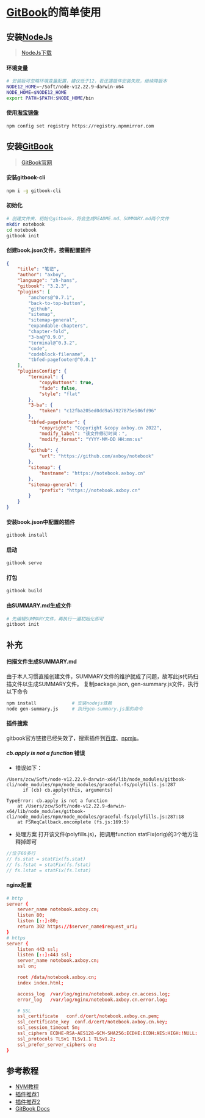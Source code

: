# [GitBook](https://docs.gitbook.com/)的简单使用

## 安装[NodeJs](https://nodejs.org/dist/)

> [NodeJs下载](https://nodejs.org/dist/)

#### 环境变量
```sh
# 安装版可忽略环境变量配置，建议低于12，若还遇插件安装失败，继续降版本
NODE12_HOME=~/Soft/node-v12.22.9-darwin-x64
NODE_HOME=$NODE12_HOME
export PATH=$PATH:$NODE_HOME/bin
```

#### 使用[淘宝镜像](https://developer.aliyun.com/mirror/)
```sh
npm config set registry https://registry.npmmirror.com
```

## 安装[GitBook](https://docs.gitbook.com/)
> [GitBook官网](https://docs.gitbook.com/)
#### 安装gitbook-cli
```sh
npm i -g gitbook-cli
```

#### 初始化
```sh
# 创建文件夹、初始化gitbook，将会生成README.md、SUMMARY.md两个文件
mkdir notebook
cd notebook
gitbook init
```

#### 创建book.json文件，按需配置插件
```json
{
    "title": "笔记",
    "author": "axboy",
    "language": "zh-hans",
    "gitbook": "3.2.3",
    "plugins": [
        "anchors@^0.7.1",
        "back-to-top-button",
        "github",
        "sitemap",
        "sitemap-general",
        "expandable-chapters",
        "chapter-fold",
        "3-ba@^0.9.0",
        "terminal@^0.3.2",
        "code",
        "codeblock-filename",
        "tbfed-pagefooter@^0.0.1"
    ],
    "pluginsConfig": {
        "terminal": {
            "copyButtons": true,
            "fade": false,
            "style": "flat"
        },
        "3-ba": {
            "token": "c12fba205ed0dd9a57927875e506fd96"
        },
        "tbfed-pagefooter": {
            "copyright": "Copyright &copy axboy.cn 2022",
            "modify_label": "该文件修订时间：",
            "modify_format": "YYYY-MM-DD HH:mm:ss"
        },
        "github": {
            "url": "https://github.com/axboy/notebook"
        },
        "sitemap": {
            "hostname": "https://notebook.axboy.cn"
        },
        "sitemap-general": {
            "prefix": "https://notebook.axboy.cn"
        }
    }
}
```

#### 安装book.json中配置的插件
```sh
gitbook install
```

#### 启动
```sh
gitbook serve
```

#### 打包
```sh
gitbook build
```

#### 由SUMMARY.md生成文件
```sh
# 先编辑SUMMARY文件，再执行一遍初始化即可
gitboot init
```

## 补充

#### 扫描文件生成SUMMARY.md

由于本人习惯直接创建文件，SUMMARY文件的维护就成了问题，故写此js代码扫描文件以生成SUMMARY文件。
复制package.json, gen-summary.js文件，执行以下命令
```sh
npm install             # 安装nodejs依赖
node gen-summary.js     # 执行gen-summary.js里的命令
```

#### 插件搜索

gitbook官方链接已经失效了，搜索插件到[百度](https://baidu.com)、[npmjs](https://www.npmjs.com/)。

#### _cb.apply is not a function_ 错误

- 错误如下：
```log
/Users/zcw/Soft/node-v12.22.9-darwin-x64/lib/node_modules/gitbook-cli/node_modules/npm/node_modules/graceful-fs/polyfills.js:287
      if (cb) cb.apply(this, arguments)
                 ^
TypeError: cb.apply is not a function
    at /Users/zcw/Soft/node-v12.22.9-darwin-x64/lib/node_modules/gitbook-cli/node_modules/npm/node_modules/graceful-fs/polyfills.js:287:18
    at FSReqCallback.oncomplete (fs.js:169:5)
```

- 处理方案
打开该文件(polyfills.js)，把调用function statFix(orig)的3个地方注释掉即可
```js
//位于60多行
// fs.stat = statFix(fs.stat)
// fs.fstat = statFix(fs.fstat)
// fs.lstat = statFix(fs.lstat)
```

#### nginx配置

```plain:notebook.axboy.cn.conf
# http
server {
    server_name notebook.axboy.cn;
    listen 80;
    listen [::]:80;
    return 302 https://$server_name$request_uri;
}
# https
server {
    listen 443 ssl;
    listen [::]:443 ssl;
    server_name notebook.axboy.cn;
    ssl on;

    root /data/notebook.axboy.cn;
    index index.html;

    access_log  /var/log/nginx/notebook.axboy.cn.access.log;
    error_log   /var/log/nginx/notebook.axboy.cn.error.log;

    # SSL
    ssl_certificate   conf.d/cert/notebook.axboy.cn.pem;
    ssl_certificate_key  conf.d/cert/notebook.axboy.cn.key;
    ssl_session_timeout 5m;
    ssl_ciphers ECDHE-RSA-AES128-GCM-SHA256:ECDHE:ECDH:AES:HIGH:!NULL:!aNULL:!MD5:!ADH:!RC4;
    ssl_protocols TLSv1 TLSv1.1 TLSv1.2;
    ssl_prefer_server_ciphers on;
}
```

## 参考教程
- [NVM教程](https://www.runoob.com/w3cnote/nvm-manager-node-versions.html)
- [插件推荐1](http://www.lilidong.cn/demo/longyuan-gitbook/useConfig/plugins.html)
- [插件推荐2](https://www.wenjiangs.com/doc/i7jwlc35ye)
- [GitBook Docs](https://smoothies.com.cn/gitbook-docs)
